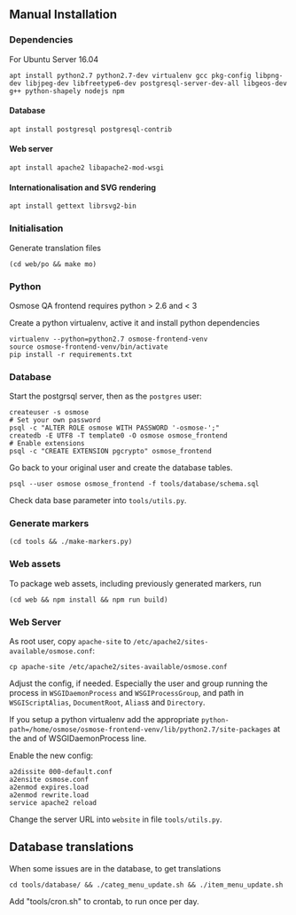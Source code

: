 Manual Installation
-------------------

### Dependencies

For Ubuntu Server 16.04

```
apt install python2.7 python2.7-dev virtualenv gcc pkg-config libpng-dev libjpeg-dev libfreetype6-dev postgresql-server-dev-all libgeos-dev g++ python-shapely nodejs npm
```

#### Database

```
apt install postgresql postgresql-contrib
```

#### Web server

```
apt install apache2 libapache2-mod-wsgi
```

#### Internationalisation and SVG rendering

```
apt install gettext librsvg2-bin
```

### Initialisation

Generate translation files
```
(cd web/po && make mo)
```


### Python

Osmose QA frontend requires python > 2.6 and < 3

Create a python virtualenv, active it and install python dependencies
```
virtualenv --python=python2.7 osmose-frontend-venv
source osmose-frontend-venv/bin/activate
pip install -r requirements.txt
```


### Database

Start the postgrsql server, then as the `postgres` user:
```
createuser -s osmose
# Set your own password
psql -c "ALTER ROLE osmose WITH PASSWORD '-osmose-';"
createdb -E UTF8 -T template0 -O osmose osmose_frontend
# Enable extensions
psql -c "CREATE EXTENSION pgcrypto" osmose_frontend
```

Go back to your original user and create the database tables.
```
psql --user osmose osmose_frontend -f tools/database/schema.sql
```

Check data base parameter into `tools/utils.py`.


### Generate markers
```
(cd tools && ./make-markers.py)
```


### Web assets

To package web assets, including previously generated markers, run
```
(cd web && npm install && npm run build)
```


### Web Server

As root user, copy `apache-site` to `/etc/apache2/sites-available/osmose.conf`:
```
cp apache-site /etc/apache2/sites-available/osmose.conf
```

Adjust the config, if needed. Especially the user and group running the process in
`WSGIDaemonProcess` and `WSGIProcessGroup`, and path in `WSGIScriptAlias`,
`DocumentRoot`, `Alias`s and `Directory`.

If you setup a python virtualenv add the appropriate `python-path=/home/osmose/osmose-frontend-venv/lib/python2.7/site-packages`
at the and of WSGIDaemonProcess line.

Enable the new config:
```
a2dissite 000-default.conf
a2ensite osmose.conf
a2enmod expires.load
a2enmod rewrite.load
service apache2 reload
```

Change the server URL into `website` in file `tools/utils.py`.


Database translations
---------------------

When some issues are in the database, to get translations
```
cd tools/database/ && ./categ_menu_update.sh && ./item_menu_update.sh
```

Add "tools/cron.sh" to crontab, to run once per day.
